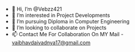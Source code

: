 - 👋 Hi, I’m @Vebzz421
- 👀 I’m interested in Project Developments
- 🌱 I’m pursuing Diploma in Computer Engineering 
- 💞️ I’m looking to collaborate on Projects
- 📫 Contact Me For Collaboration On MY Mail - vaibhavdaivadnya17@gmail.com

<!---
Vebzz421/Vebzz421 is a ✨ special ✨ repository because its `README.md` (this file) appears on your GitHub profile.
You can click the Preview link to take a look at your changes.
--->
